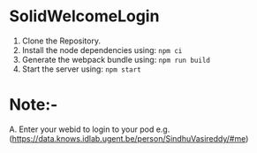 # SolidWelcomeLogin
1. Clone the Repository.
2. Install the node dependencies using:
                ```npm ci```
4. Generate the webpack bundle using: 
            ```npm run build```
6. Start the server using: 
            ```npm start```
# Note:- 
A. Enter your webid to login to your pod e.g. (https://data.knows.idlab.ugent.be/person/SindhuVasireddy/#me) 
